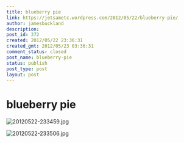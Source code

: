```yaml
---
title: blueberry pie
link: https://jetsametc.wordpress.com/2012/05/22/blueberry-pie/
author: jamesbuckland
description: 
post_id: 372
created: 2012/05/22 23:36:31
created_gmt: 2012/05/23 03:36:31
comment_status: closed
post_name: blueberry-pie
status: publish
post_type: post
layout: post
---
```


# blueberry pie

![20120522-233459.jpg](http://jetsametc.files.wordpress.com/2012/05/20120522-233459.jpg)  
  
![20120522-233506.jpg](http://jetsametc.files.wordpress.com/2012/05/20120522-233506.jpg)